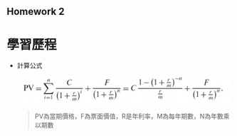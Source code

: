 ## Homework 2  

# 學習歷程  

* 計算公式　　
  
  ![image](https://github.com/yanruchen36/Financial_Engineering/blob/master/HW2/ytm.PNG)
  > PV為當期價格，F為票面價值，R是年利率，M為每年期數，N為年數乘以期數
